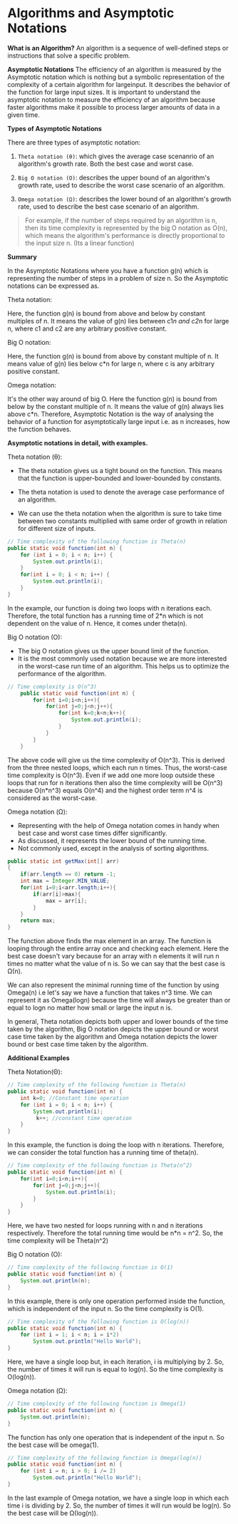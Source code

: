 # Algorithms and Asymptotic Notations

**What is an Algorithm?**
An algorithm is a sequence of well-defined steps or instructions that solve a specific problem.

**Asymptotic Notations**
The efficiency of an algorithm is measured by the Asymptotic notation which is nothing but a symbolic representation of the complexity of a certain algorithm for largeinput. It describes the behavior of the function for large input sizes. It is important to understand the asymptotic notation to measure the efficiency of an algorithm because faster algorithms make it possible to process larger amounts of data in a given time.

**Types of Asymptotic Notations**

There are three types of asymptotic notation:

1. `Theta notation (θ)`: which gives the average case scenanrio of an algorithm's growth rate. Both the best case and worst case.

2. `Big O notation (O)`: describes the upper bound of an algorithm's growth rate, used to describe the worst case scenario of an algorithm.

3. `Omega notation (Ω)`: describes the lower bound of an algorithm's growth rate, used to describe the best case scenario of an algorithm.

> For example, if the number of steps required by an algorithm is n, then its time complexity is represented by the big O notation as O(n), which means the algorithm's performance is directly proportional to the input size n. (Its a linear function)

**Summary**

In the Asymptotic Notations where you have a function g(n) which is representing the number of steps in a problem of size n. So the Asymptotic notations can be expressed as.

Theta notation:

Here, the function g(n) is bound from above and below by constant multiples of n. It means the value of g(n) lies between c1*n and c2*n for large n, where c1 and c2 are any arbitrary positive constant.

Big O notation:

Here, the function g(n) is bound from above by constant multiple of n. It means value of g(n) lies below c\*n for large n, where c is any arbitrary positive constant.

Omega notation:

It's the other way around of big O. Here the function g(n) is bound from below by the constant multiple of n. It means the value of g(n) always lies above c\*n.
Therefore, Asymptotic Notation is the way of analysing the behavior of a function for asymptotically large input i.e. as n increases, how the function behaves.

**Asymptotic notations in detail, with examples.**

Theta notation (θ):

- The theta notation gives us a tight bound on the function. This means that the function is upper-bounded and lower-bounded by constants.

- The theta notation is used to denote the average case performance of an algorithm.

- We can use the theta notation when the algorithm is sure to take time between two constants multiplied with same order of growth in relation for different size of inputs.

```java
// Time complexity of the following function is Theta(n)
public static void function(int n) {
    for (int i = 0; i < n; i++) {
        System.out.println(i);
    }
    for(int i = 0; i < n; i++) {
        System.out.println(i);
    }
}
```

In the example, our function is doing two loops with n iterations each. Therefore, the total function has a running time of 2\*n which is not dependent on the value of n. Hence, it comes under theta(n).

Big O notation (O):

- The big O notation gives us the upper bound limit of the function.
- It is the most commonly used notation because we are more interested in the worst-case run time of an algorithm. This helps us to optimize the performance of the algorithm.

```java
// Time complexity is O(n^3)
    public static void function(int n) {
        for(int i=0;i<n;i++){
            for(int j=0;j<n;j++){
                for(int k=0;k<n;k++){
                    System.out.println(i);
                }
            }
        }
    }
```

The above code will give us the time complexity of O(n^3). This is derived from the three nested loops, which each run n times. Thus, the worst-case time complexity is O(n^3). Even if we add one more loop outside these loops that run for n iterations then also the time complexity will be O(n^3) because O(n\*n^3) equals O(n^4) and the highest order term n^4 is considered as the worst-case.

Omega notation (Ω):

- Representing with the help of Omega notation comes in handy when best case and worst case times differ significantly.
- As discussed, it represents the lower bound of the running time.
- Not commonly used, except in the analysis of sorting algorithms.

```java
public static int getMax(int[] arr)
{
    if(arr.length == 0) return -1;
    int max = Integer.MIN_VALUE;
    for(int i=0;i<arr.length;i++){
        if(arr[i]>max){
            max = arr[i];
        }
    }
    return max;
}
```

The function above finds the max element in an array. The function is looping through the entire array once and checking each element. Here the best case doesn't vary because for an array with n elements it will run n times no matter what the value of n is. So we can say that the best case is Ω(n).

We can also represent the minimal running time of the function by using Omega(n) i.e let's say we have a function that takes n^3 time. We can represent it as Omega(logn) because the time will always be greater than or equal to logn no matter how small or large the input n is.

In general, Theta notation depicts both upper and lower bounds of the time taken by the algorithm, Big O notation depicts the upper bound or worst case time taken by the algorithm and Omega notation depicts the lower bound or best case time taken by the algorithm.

**Additional Examples**

Theta Notation(Θ):

```java
// Time complexity of the following function is Theta(n)
public static void function(int n) {
    int k=0; //Constant time operation
    for (int i = 0; i < n; i++) {
        System.out.println(i);
         k++; //constant time operation
    }
}
```

In this example, the function is doing the loop with n iterations. Therefore, we can consider the total function has a running time of theta(n).

```java
// Time complexity of the following function is Theta(n^2)
public static void function(int n) {
    for(int i=0;i<n;i++){
        for(int j=0;j<n;j++){
            System.out.println(i);
        }
    }
}
```

Here, we have two nested for loops running with n and n iterations respectively. Therefore the total running time would be n\*n = n^2. So, the time complexity will be Theta(n^2)

Big O notation (O):

```java
// Time complexity of the following function is O(1)
public static void function(int n) {
    System.out.println(n);
}
```

In this example, there is only one operation performed inside the function, which is independent of the input n. So the time complexity is O(1).

```java
// Time complexity of the following function is O(log(n))
public static void function(int n) {
    for (int i = 1; i < n; i = i*2)
        System.out.println("Hello World");
}
```

Here, we have a single loop but, in each iteration, i is multiplying by 2. So, the number of times it will run is equal to log(n). So the time complexity is O(log(n)).

Omega notation (Ω):

```java
// Time complexity of the following function is Omega(1)
public static void function(int n) {
    System.out.println(n);
}
```

The function has only one operation that is independent of the input n. So the best case will be omega(1).

```java
// Time complexity of the following function is Omega(log(n))
public static void function(int n) {
    for (int i = n; i > 0; i /= 2)
        System.out.println("Hello World");
}
```

In the last example of Omega notation, we have a single loop in which each time i is dividing by 2. So, the number of times it will run would be log(n). So the best case will be Ω(log(n)).
